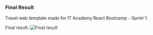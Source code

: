 ### Final Result
Travel web template made for IT Academy React Bootcamp - Sprint 1.

Final result:
![Final result](https://i.imgur.com/g4ZfEit.png)
